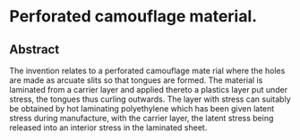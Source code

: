 # Perforated camouflage material.

## Abstract
The invention relates to a perforated camouflage mate rial where the holes are made as arcuate slits so that tongues are formed. The material is laminated from a carrier layer and applied thereto a plastics layer put under stress, the tongues thus curling outwards. The layer with stress can suitably be obtained by hot laminating polyethylene which has been given latent stress during manufacture, with the carrier layer, the latent stress being released into an interior stress in the laminated sheet.